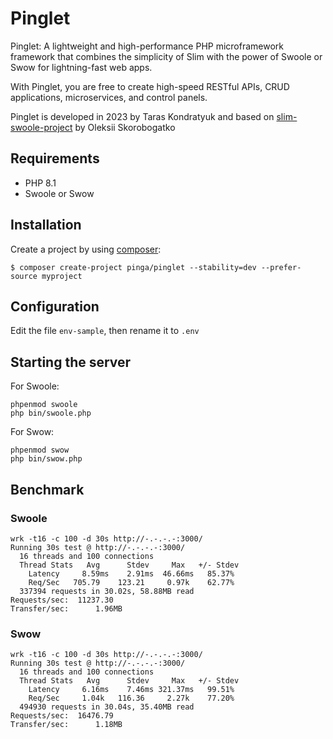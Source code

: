 # Pinglet
Pinglet: A lightweight and high-performance PHP microframework framework that combines the simplicity of Slim with the power of Swoole or Swow for lightning-fast web apps.

With Pinglet, you are free to create high-speed RESTful APIs, CRUD applications, microservices, and control panels.

Pinglet is developed in 2023 by Taras Kondratyuk and based on [slim-swoole-project](https://github.com/skoro/slim-swoole-project) by Oleksii Skorobogatko

## Requirements

* PHP 8.1
* Swoole or Swow

## Installation

Create a project by using [composer](https://getcomposer.org/):
```
$ composer create-project pinga/pinglet --stability=dev --prefer-source myproject
```

## Configuration

Edit the file ```env-sample```, then rename it to ```.env```

## Starting the server

For Swoole:
```
phpenmod swoole
php bin/swoole.php
```

For Swow:
```
phpenmod swow
php bin/swow.php
```

## Benchmark

### Swoole

```
wrk -t16 -c 100 -d 30s http://-.-.-.-:3000/
Running 30s test @ http://-.-.-.-:3000/
  16 threads and 100 connections
  Thread Stats   Avg      Stdev     Max   +/- Stdev
    Latency     8.59ms    2.91ms  46.66ms   85.37%
    Req/Sec   705.79    123.21     0.97k    62.77%
  337394 requests in 30.02s, 58.88MB read
Requests/sec:  11237.30
Transfer/sec:      1.96MB
```

### Swow

```
wrk -t16 -c 100 -d 30s http://-.-.-.-:3000/
Running 30s test @ http://-.-.-.-:3000/
  16 threads and 100 connections
  Thread Stats   Avg      Stdev     Max   +/- Stdev
    Latency     6.16ms    7.46ms 321.37ms   99.51%
    Req/Sec     1.04k   116.36     2.27k    77.20%
  494930 requests in 30.04s, 35.40MB read
Requests/sec:  16476.79
Transfer/sec:      1.18MB
```
